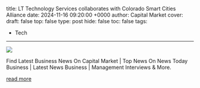 title: LT Technology Services collaborates with Colorado Smart Cities Alliance
date: 2024-11-16 09:20:00 +0000
author: Capital Market
cover: 
draft: false
top: false
type: post
hide: false
toc: false
tags:
  - Tech
---

![](https://www.capitalmarket.com/markets/news/corporate-news/LandT-Technology-Services-collaborates-with-Colorado-Smart-Cities-Alliance/%3Cimg%20src%20=%20'https:/www.capitalmarket.com/IImagesNew/LTTechnologyServicesLtd_41969182627_44814.png'%20height%20=%20'95px'%20width%20=%20'115px'%20align%20=%20'left'%20hspace%20=%20'10'%20vspace%20=%20'6'%20style='background-color:#fff;'/%3E)

Find Latest Business News On Capital Market | Top News On News Today Business | Latest News Business | Management Interviews & More.

[read more](https://www.capitalmarket.com/markets/news/corporate-news/LandT-Technology-Services-collaborates-with-Colorado-Smart-Cities-Alliance/1563829)
